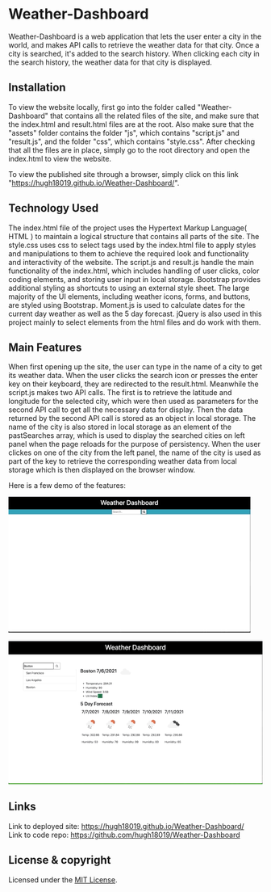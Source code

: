 # Weather-Dashboard

Weather-Dashboard is a web application that lets the user enter a city in the world, and makes API calls to retrieve the weather data for that city. Once a city is searched, it's added to the search history. When clicking each city in the search history, the weather data for that city is displayed.

## Installation

To view the website locally, first go into the folder called "Weather-Dashboard" that contains all the related files of the site, and make sure that the index.html and result.html files are at the root. Also make sure that the "assets" folder contains the folder "js", which contains "script.js" and "result.js", and the folder "css", which contains "style.css". After checking that all the files are in place, simply go to the root directory and open the index.html to view the website.

To view the published site through a browser, simply click on this link "https://hugh18019.github.io/Weather-Dashboard/".

## Technology Used

The index.html file of the project uses the Hypertext Markup Language( HTML ) to maintain a logical structure that contains all parts of the site.
The style.css uses css to select tags used by the index.html file to apply styles and manipulations to them to achieve the required look and functionality and interactivity of the website.
The script.js and result.js handle the main functionality of the index.html, which includes handling of user clicks, color coding elements, and storing user input in local storage.
Bootstrap provides additional styling as shortcuts to using an external style sheet. The large majority of the UI elements, including weather icons, forms, and buttons, are styled using Bootstrap.
Moment.js is used to calculate dates for the current day weather as well as the 5 day forecast.
jQuery is also used in this project mainly to select elements from the html files and do work with them.

## Main Features

When first opening up the site, the user can type in the name of a city to get its weather data. When the user clicks the search icon or presses the enter key on their keyboard, they are redirected to the result.html. Meanwhile the script.js makes two API calls. The first is to retrieve the latitude and longitude for the selected city, which were then used as parameters for the second API call to get all the necessary data for display. Then the data returned by the second API call is stored as an object in local storage. The name of the city is also stored in local storage as an element of the pastSearches array, which is used to display the searched cities on left panel when the page reloads for the purpose of persistency. When the user clickes on one of the city from the left panel, the name of the city is used as part of the key to retrieve the corresponding weather data from local storage which is then displayed on the browser window.

Here is a few demo of the features:

![demo1](1.gif 'demo1')

![demo2](2.gif 'demo2')

## Links

Link to deployed site: https://hugh18019.github.io/Weather-Dashboard/ \
Link to code repo: https://github.com/hugh18019/Weather-Dashboard

## License & copyright

Licensed under the [MIT License](LICENSE).
